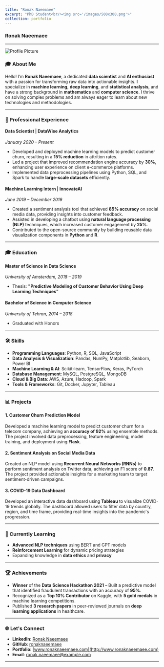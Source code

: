 ```yaml
---
title: "Ronak Naeemaee"
excerpt: "PhD Student<br/><img src='/images/500x300.png'>"
collection: portfolio
---
```


### Ronak Naeemaee

---

 ![Profile Picture](https://via.placeholder.com/300) <!-- Replace with an actual image URL if available -->

### 🎓 About Me
Hello! I’m **Ronak Naeemaee**, a dedicated **data scientist** and **AI enthusiast** with a passion for transforming raw data into actionable insights. I specialize in **machine learning**, **deep learning**, and **statistical analysis**, and have a strong background in **mathematics** and **computer science**. I thrive on solving complex problems and am always eager to learn about new technologies and methodologies.

---

### 💼 Professional Experience

#### **Data Scientist | DataWise Analytics**
*January 2020 – Present*

- Developed and deployed machine learning models to predict customer churn, resulting in a **15% reduction** in attrition rates.
- Led a project that improved recommendation engine accuracy by **30%**, enhancing user experience on client e-commerce platforms.
- Implemented data preprocessing pipelines using Python, SQL, and Spark to handle **large-scale datasets** efficiently.

#### **Machine Learning Intern | InnovateAI**
*June 2019 – December 2019*

- Created a sentiment analysis tool that achieved **85% accuracy** on social media data, providing insights into customer feedback.
- Assisted in developing a chatbot using **natural language processing (NLP)** techniques, which increased customer engagement by **25%**.
- Contributed to the open-source community by building reusable data visualization components in **Python** and **R**.

---

### 🎓 Education

#### **Master of Science in Data Science**
*University of Amsterdam, 2018 – 2019*
- Thesis: **"Predictive Modeling of Customer Behavior Using Deep Learning Techniques"**

#### **Bachelor of Science in Computer Science**
*University of Tehran, 2014 – 2018*
- Graduated with Honors

---

### 🛠️ Skills

- **Programming Languages**: Python, R, SQL, JavaScript
- **Data Analysis & Visualization**: Pandas, NumPy, Matplotlib, Seaborn, Power BI
- **Machine Learning & AI**: Scikit-learn, TensorFlow, Keras, PyTorch
- **Database Management**: MySQL, PostgreSQL, MongoDB
- **Cloud & Big Data**: AWS, Azure, Hadoop, Spark
- **Tools & Frameworks**: Git, Docker, Jupyter, Tableau

---

### 📊 Projects

#### **1. Customer Churn Prediction Model**
Developed a machine learning model to predict customer churn for a telecom company, achieving an **accuracy of 92%** using ensemble methods. The project involved data preprocessing, feature engineering, model training, and deployment using **Flask**.

#### **2. Sentiment Analysis on Social Media Data**
Created an NLP model using **Recurrent Neural Networks (RNNs)** to perform sentiment analysis on Twitter data, achieving an F1 score of **0.87**. The project provided actionable insights for a marketing team to target sentiment-driven campaigns.

#### **3. COVID-19 Data Dashboard**
Developed an interactive data dashboard using **Tableau** to visualize COVID-19 trends globally. The dashboard allowed users to filter data by country, region, and time frame, providing real-time insights into the pandemic's progression.

---

### 🌱 Currently Learning
- **Advanced NLP techniques** using BERT and GPT models
- **Reinforcement Learning** for dynamic pricing strategies
- Expanding knowledge in **data ethics** and **privacy**

---

### 🏆 Achievements

- **Winner** of the **Data Science Hackathon 2021** – Built a predictive model that identified fraudulent transactions with an accuracy of **95%**.
- Recognized as a **Top 10% Contributor** on Kaggle, with **5 gold medals** in machine learning competitions.
- Published **3 research papers** in peer-reviewed journals on **deep learning applications** in healthcare.

---

### 🌐 Let's Connect

- **LinkedIn**: [Ronak Naeemaee](https://www.linkedin.com/in/ronak-naeemaee)
- **GitHub**: [ronaknaeemaee](https://github.com/ronaknaeemaee)
- **Portfolio**: [www.ronaknaeemaee.com](http://www.ronaknaeemaee.com)
- **Email**: ronak.naeemaee@example.com

---